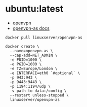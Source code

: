 # ubuntu:latest
- openvpn
- [openvpn-as docs](https://hub.docker.com/r/linuxserver/openvpn-as)

```shell
docker pull linuxserver/openvpn-as

docker create \
  --name=openvpn-as \
  --cap-add=NET_ADMIN \
  -e PUID=1000 \
  -e PGID=1000 \
  -e TZ=Europe/London \
  -e INTERFACE=eth0 `#optional` \
  -p 943:943 \
  -p 9443:9443 \
  -p 1194:1194/udp \
  -v path to data:/config \
  --restart unless-stopped \
  linuxserver/openvpn-as
```
